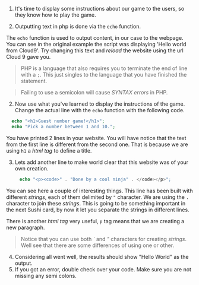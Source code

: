 1. It's time to display some instructions about our game to the users, so they know how to play the game.

1. Outputting text in php is done via the `echo` function.  

  The `echo` function is used to output content, in our case to the webpage. You can see in the original example the script was displaying 'Hello world from Cloud9'. Try changing this text and *reload* the website using the url Cloud 9 gave you.

  > PHP is a language that also requires you to terminate the end of line with a `;`. This just singles to the language that you have finished the statement.

  > Failing to use a semicolon will cause *SYNTAX errors* in PHP.

2. Now use what you've learned to display the instructions of the game. Change the actual line with the `echo` function with the following code.

  ```php
    echo "<h1>Guest number game!</h1>";
    echo "Pick a number between 1 and 10.";
  ```

  You have printed 2 lines in your website. You will have notice that the text from the first line is different from the second one. That is because we are using `h1` a *html tag* to define a title.

3. Lets add another line to make world clear that this website was of your own creation.

 ```php
      echo "<p><code>" . "Done by a cool ninja" . </code></p>";
  ```

  You can see here a couple of interesting things. This line has been built with different *strings*, each of them delimited by `"` character. We are using the `.` character to join these *strings*. This is going to be something important in the next Sushi card, by now it let you separate the strings in different lines.

  There is another *html tag* very useful, `p` tag means that we are creating a new paragraph.

  > Notice that you can use both *\`* and *"* characters for creating *strings*. Well see that there are some differences of using one or other.

4. Considering all went well, the results should show "Hello World" as the output.
5. If you got an error, double check over your code. Make sure you are not missing any semi colons.
